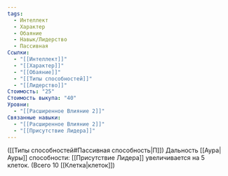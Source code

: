 ```yaml
---
tags:
  - Интеллект
  - Характер
  - Обаяние
  - Навык/Лидерство
  - Пассивная
Ссылки:
  - "[[Интеллект]]"
  - "[[Характер]]"
  - "[[Обаяние]]"
  - "[[Типы способностей]]"
  - "[[Лидерство]]"
Стоимость: "25"
Стоимость выкупа: "40"
Уровни:
  - "[[Расширенное Влияние 2]]"
Связанные навыки:
  - "[[Расширенное Влияние 2]]"
  - "[[Присутствие Лидера]]"
---
```

([[Типы способностей#Пассивная способность|П]]) Дальность [[Аура|Ауры]] способности: [[Присутствие Лидера]] увеличивается на 5 клеток. (Всего 10 [[Клетка|клеток]])
